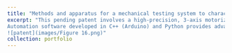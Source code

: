 ```yaml
---
title: "Methods and apparatus for a mechanical testing system to characterize the heterogeneous deformation at microscale (Pending patent)"
excerpt: "This pending patent involves a high-precision, 3-axis motorized stage integrated with stepper motors, supporting a 1000 lb micro-tensile tester positioned above an inverted optical microscope. The system enables the capture of high-resolution images (5X, 10X, 20X magnification) of metal coupon specimens, recording microscopic deformation in under 8.5 minutes.
Automation software developed in C++ (Arduino) and Python provides advanced functionality, including feature tracking, autofocus, panoramic imaging, and post-processing enhancements such as focus stacking and image stabilization. This setup allows for rapid, precise analysis of heterogeneous deformation across complex microstructures.
![patent](images/Figure 16.png)"
collection: portfolio
---
```



